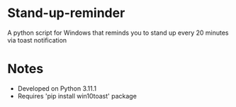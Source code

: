 # Stand-up-reminder
A python script for Windows that reminds you to stand up every 20 minutes via toast notification

# Notes
- Developed on Python 3.11.1
- Requires 'pip install win10toast' package
